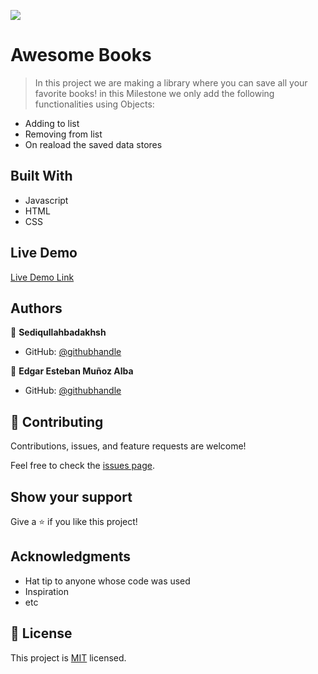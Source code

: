 ![](https://img.shields.io/badge/Microverse-blueviolet)

# Awesome Books

> In this project we are making a library where you can save all your favorite books!
> in this Milestone we only add the following functionalities using Objects:

- Adding to list
- Removing from list
- On reaload the saved data stores

## Built With

- Javascript
- HTML
- CSS

## Live Demo

[Live Demo Link](https://sediqullahbadakhsh.github.io/awesome-books/)

## Authors

👤 **Sediqullahbadakhsh**

- GitHub: [@githubhandle](https://github.com/sediqullahbadakhsh)

👤 **Edgar Esteban Muñoz Alba**

- GitHub: [@githubhandle](https://github.com/Estebanmual)

## 🤝 Contributing

Contributions, issues, and feature requests are welcome!

Feel free to check the [issues page](../../issues/).

## Show your support

Give a ⭐️ if you like this project!

## Acknowledgments

- Hat tip to anyone whose code was used
- Inspiration
- etc

## 📝 License

This project is [MIT](./MIT.md) licensed.
